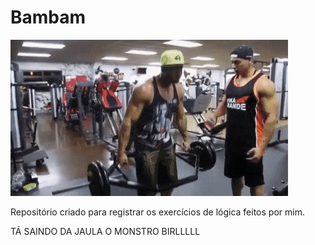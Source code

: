 # Bambam

![git](assets/working-out.gif)

Repositório criado para registrar os exercícios de lógica feitos por mim.

TÁ SAINDO DA JAULA O MONSTRO BIRLLLLL